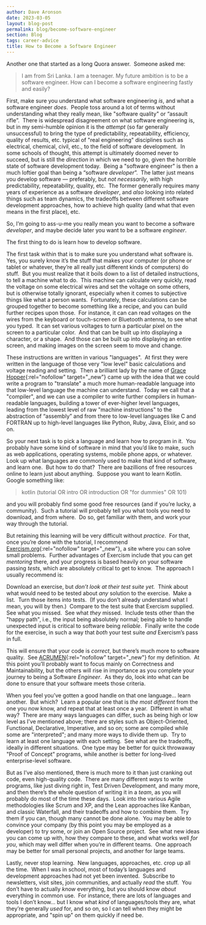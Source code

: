 ```yaml
---
author: Dave Aronson
date: 2023-03-05
layout: blog-post
permalink: blog/become-software-engineer
section: Blog
tags: career-advice
title: How to Become a Software Engineer 
---
```


Another one that started as a long Quora answer.&nbsp;
Someone asked me:

> I am from Sri Lanka. I am a teenager. My future ambition is to be a software engineer. How can I become a software engineering fastly and easily?

First,
make sure you understand what software engineering _is_,
and what a software engineer _does_.&nbsp;
People toss around a lot of terms without understanding what they really mean,
like "software quality" or “assault rifle”.&nbsp;
There is widespread disagreement on what software engineering is,
but in my semi-humble opinion it is the _attempt_ (so far generally unsuccessful) to bring the type of predictability,
repeatability,
efficiency,
quality of results,
etc. typical of "real engineering" disciplines such as electrical,
chemical,
civil,
etc.,
to the field of software development.&nbsp;
In some schools of thought,
this attempt is ultimately doomed never to succeed,
but is still the _direction_ in which we need to go,
given the horrible state of software development today.&nbsp;
Being a "software engineer" is then a much loftier goal than being a “software _developer_”.&nbsp;
The latter just means you develop software — preferably,
but _not necessarily_,
with high predictability,
repeatability,
quality,
etc.&nbsp;
The former generally requires many years of experience as a software _developer_,
and _also_ looking into related things such as team dynamics,
the tradeoffs between different software development approaches,
how to achieve high quality (and what that even means in the first place),
etc.

So,
I’m going to ass-u-me you really mean you want to become a software _developer_,
and maybe decide later you want to be a software _engineer_.

The first thing to do is learn how to develop software.

The first task within that is to make sure you understand what software is.&nbsp;
Yes,
you surely know it’s the stuff that makes your computer (or phone or tablet or whatever,
they’re all really just different kinds of computers) do stuff.&nbsp;
But you must realize that it boils down to a list of detailed instructions,
to tell a machine what to do.&nbsp;
This machine can calculate very quickly,
read the voltage on some electrical wires and set the voltage on some others,
but is otherwise totally ignorant,
especially when it comes to subjective things like what a person wants.&nbsp;
Fortunately,
these calculations can be grouped together to become something like a recipe,
and you can build further recipes upon those.&nbsp;
For instance,
it can can read voltages on the wires from the keyboard or touch-screen or Bluetooth antenna,
to see what you typed.&nbsp;
It can set various voltages to turn a particular pixel on the screen to a particular color.&nbsp;
And that can be built up into displaying a character,
or a shape.&nbsp;
And those can be built up into displaying an entire screen,
and making images on the screen seem to move and change.

These instructions are written in various "languages".&nbsp;
At first they were written in the language of those very "low level" basic calculations and voltage reading and setting.&nbsp;
Then a brilliant lady by the name of
[Grace Hopper](https://en.wikipedia.org/wiki/Grace_Hopper){:rel="nofollow" target="_new"}
came up with the idea that we could write a program to "translate" a much more human-readable language into that low-level language the machine can understand.&nbsp;
Today we call that a "compiler",
and we can use a compiler to write further compilers in human-readable languages,
building a tower of ever-higher level languages,
leading from the lowest level of raw "machine instructions" to the abstraction of “assembly” and from there to low-level languages like C and FORTRAN up to high-level languages like Python,
Ruby,
Java,
Elixir,
and so on.

So your next task is to pick a language and learn how to program in it.&nbsp;
You probably have some kind of software in mind that you’d like to make,
such as web applications,
operating systems,
mobile phone apps,
or whatever.&nbsp;
Look up what languages are commonly used to make that kind of software,
and learn one.&nbsp;
But how to do that?&nbsp;
There are bazillions of free resources online to learn just about anything.&nbsp;
Suppose you want to learn Kotlin.&nbsp;
Google something like:

>kotlin (tutorial OR intro OR introduction OR "for dummies" OR 101)

and you will probably find some good free resources (and if you’re lucky,
a community).&nbsp;
Such a tutorial will probably tell you what tools you need to download,
and from where.&nbsp;
Do so,
get familiar with them,
and work your way through the tutorial.

But retaining this learning will be very difficult without _practice_.&nbsp;
For that,
once you’re done with the tutorial,
I recommend [Exercism.org](https://exercism.org/){:rel="nofollow" target="_new"},
a site where you can solve small problems.&nbsp;
Further advantages of Exercism include that you can get _mentoring_ there,
and your progress is based heavily on your software passing _tests_,
which are absolutely critical to get to know.&nbsp;
The approach I usually recommend is:

Download an exercise,
but _don’t look at their test suite yet._&nbsp;
Think about what would need to be tested about _any_ solution to the exercise.&nbsp;
Make a list.&nbsp;
Turn those items into tests.&nbsp;
(If you don’t already understand what I mean,
you will by then.)&nbsp;
Compare to the test suite that Exercism supplied.&nbsp;
See what you missed.&nbsp;
See what _they_ missed.&nbsp;
Include tests other than the "happy path",
i.e.,
the input being absolutely normal; being able to handle unexpected input is critical to software being _reliable_.&nbsp;
Finally write the code for the exercise,
in such a way that _both_ your test suite _and_ Exercism’s pass in full.

This will ensure that your code is _correct_,
but there’s much more to software quality.&nbsp;
See [ACRUMEN](https://www.codosaur.us/acrumen){:rel="nofollow" target="_new"}
for my definition.&nbsp;
At this point you’ll probably want to focus mainly on Correctness and Maintainability,
but the others will rise in importance as you complete your journey to being a Software _Engineer_.&nbsp;
As they do,
look into what can be done to ensure that your software meets those criteria.

When you feel you’ve gotten a good handle on that one language… learn another.&nbsp;
But which?&nbsp;
Learn a popular one that is _the most different_ from the one you now know,
and repeat that at least once a year.&nbsp;
Different in what way?&nbsp;
There are many ways languages can differ,
such as being high or low level as I’ve mentioned above; there are styles such as Object-Oriented,
Functional,
Declarative,
Imperative,
and so on; some are compiled while some are "interpreted"; and many more ways to divide them up.&nbsp;
Try to learn at least one language with each setting.&nbsp;
See what are the tradeoffs,
ideally in different situations.&nbsp;
One type may be better for quick throwaway "Proof of Concept" programs,
while another is better for long-lived enterprise-level software.

But as I’ve also mentioned,
there is much more to it than just cranking out code,
even high-quality code.&nbsp;
There are many different _ways_ to write programs,
like just diving right in,
Test Driven Development,
and many more,
and then there’s the whole question of writing it in a _team_,
as you will probably do most of the time these days.&nbsp;
Look into the various Agile methodologies like Scrum and XP,
and the Lean approaches like Kanban,
and classic Waterfall,
and their tradeoffs and how to combine them.&nbsp;
Try them if you can,
though many cannot be done alone.&nbsp;
You may be able to convince your company (by this point you may be employed as a developer) to try some,
or join an Open Source project.&nbsp;
See what new ideas you can come up with,
how they compare to these,
and what works well _for you_,
which may well differ when you’re in different teams.&nbsp;
One approach may be better for small personal projects,
and another for large teams.

Lastly,
never stop learning.&nbsp;
New languages,
approaches,
etc. crop up all the time.&nbsp;
When I was in school,
most of today’s languages and development approaches had not yet been invented.&nbsp;
Subscribe to newsletters,
visit sites,
join communities,
and actually _read_ the stuff.&nbsp;
You don’t have to actually _know_ everything,
but you should know _about_ everything in common use.&nbsp;
For instance,
there are lots of languages and tools I don’t know… but I know what _kind_ of languages/tools they are,
what they’re generally _used_ for,
and so on,
so I can tell when they might be appropriate,
and "spin up" on them quickly if need be.

